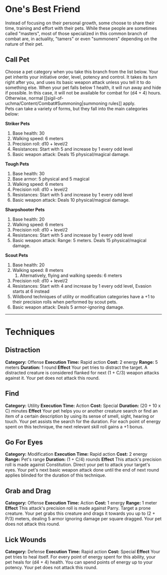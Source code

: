 # One's Best Friend
Instead of focusing on their personal growth, some choose to share their time, training and effort with their pets. While these people are sometimes called "masters", most of those specialized in this common branch of combat are, in actuality, "tamers" or even "summoners" depending on the nature of their pet.

## Call Pet
Choose a pet category when you take this branch from the list below. Your pet inherits your initiative order, level, potency and control. It takes its turn right after you, and uses its basic weapon attack unless you tell it to do something else. When your pet falls below 1 health, it will run away and hide if possible. In this case, it will not be available for combat for (d4 + 4) hours. Otherwise, normal [[sigil-of-uchma/Content/Combat#Summoning|summoning rules]] apply.  
Pets can take a variety of forms, but they fall into the main categories below:

**Striker Pets**
1. Base health: 30
2. Walking speed: 6 meters
3. Precision roll: d10 + level/2
4. Resistances: Start with 5 and increase by 1 every odd level
5. Basic weapon attack: 
	Deals 15 physical/magical damage.

**Tough Pets**
1. Base health: 30
2. Base armor: 5 physical and 5 magical
3. Walking speed: 6 meters
4. Precision roll: d10 + level/2
5. Resistances: Start with 5 and increase by 1 every odd level
6. Basic weapon attack: 
	Deals 10 physical/magical damage.

**Sharpshooter Pets**
1. Base health: 20
2. Walking speed: 6 meters
3. Precision roll: d10 + level/2
4. Resistances: Start with 5 and increase by 1 every odd level
5. Basic weapon attack:
	Range: 5 meters. 
	Deals 15 physical/magical damage.

**Scout Pets**
1. Base health: 20
2. Walking speed: 8 meters
	1. Alternatively, flying and walking speeds: 6 meters
3. Precision roll: d10 + level/2
4. Resistances: Start with 4 and increase by 1 every odd level, Evasion starts at 6 instead
5. Wildbond techniques of utility or modification categories have a +1 to their precision rolls when performed by scout pets.
6. Basic weapon attack:
	Deals 5 armor-ignoring damage.

---
# Techniques
## Distraction
**Category:** Offense
**Execution Time:** Rapid action
**Cost:** 2 energy
**Range:** 5 meters
**Duration:** 1 round
**Effect**
	Your pet tries to distract the target. A distracted creature is considered flanked for next (1 + C/3) weapon attacks against it.
	Your pet does not attack this round.

## Find
**Category:** Utility
**Execution Time:** Action
**Cost:** Special
**Duration:** (20 + 10 x C) minutes
**Effect**
	Your pet helps you or another creature search or find an item of a certain description by using its sense of smell, sight, hearing or touch. Your pet assists the search for the duration. For each point of energy spent on this technique, the next relevant skill roll gains a +1 bonus.

## Go For Eyes
**Category:** Modification
**Execution Time:** Rapid action
**Cost:** 2 energy
**Range:** Pet's range
**Duration:** (1 + C/4) rounds
**Effect**
	This attack's precision roll is made against Constitution.
	Direct your pet to attack your target's eyes. Your pet's next basic weapon attack done until the end of next round applies blinded for the duration of this technique.

## Grab and Drag
**Category:** Offense
**Execution Time:** Action
**Cost:** 1 energy
**Range:** 1 meter
**Effect**
	This attack's precision roll is made against Parry.
	Target a prone creature. Your pet grabs this creature and drags it towards you up to (2 + P/3) meters, dealing 5 armor ignoring damage per square dragged.
	Your pet does not attack this round.

## Lick Wounds
**Category:** Defense
**Execution Time:** Rapid action
**Cost:** Special
**Effect**
	Your pet tries to heal itself. For every point of energy spent for this ability, your pet heals for (d4 + 4) health. You can spend points of energy up to your potency.
	Your pet does not attack this round.